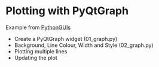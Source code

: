 # Plotting with PyQtGraph
Example from [PythonGUIs](https://www.pythonguis.com/tutorials/pyside-plotting-pyqtgraph/)

- Create a PyQtGraph widget (01_graph.py)
- Background, Line Colour, Width and Style (02_graph.py)
- Plotting multiple lines
- Updating the plot